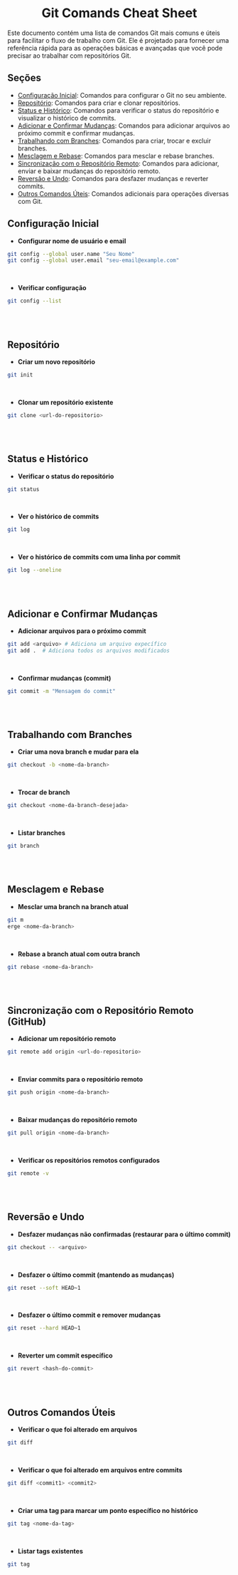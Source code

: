 <div align="center">
  <h1 id="git-commands">
    <strong>Git Comands Cheat Sheet</strong>
  </h1> 
</div>

Este documento contém uma lista de comandos Git mais comuns e úteis para facilitar o fluxo de trabalho com Git. Ele é projetado para fornecer uma referência rápida para as operações básicas e avançadas que você pode precisar ao trabalhar com repositórios Git.

## Seções

- [Configuração Inicial](#configuração-inicial): Comandos para configurar o Git no seu ambiente.
- [Repositório](#repositório): Comandos para criar e clonar repositórios.
- [Status e Histórico](#status-e-histórico): Comandos para verificar o status do repositório e visualizar o histórico de commits.
- [Adicionar e Confirmar Mudanças](#adicionar-e-confirmar-mudanças): Comandos para adicionar arquivos ao próximo commit e confirmar mudanças.
- [Trabalhando com Branches](#trabalhando-com-branches): Comandos para criar, trocar e excluir branches.
- [Mesclagem e Rebase](#mesclagem-e-rebase): Comandos para mesclar e rebase branches.
- [Sincronização com o Repositório Remoto](#sincronização-com-o-repositório-remoto): Comandos para adicionar, enviar e baixar mudanças do repositório remoto.
- [Reversão e Undo](#reversão-e-undo): Comandos para desfazer mudanças e reverter commits.
- [Outros Comandos Úteis](#outros-comandos-úteis): Comandos adicionais para operações diversas com Git.

## Configuração Inicial

- **Configurar nome de usuário e email**
```bash
git config --global user.name "Seu Nome"
git config --global user.email "seu-email@example.com"
```
<br>

- **Verificar configuração**
```bash
git config --list
```
<br><br>

## Repositório

- **Criar um novo repositório**
```bash
git init
```
<br>

- **Clonar um repositório existente**
```bash
git clone <url-do-repositorio>
```
<br><br>

## Status e  Histórico

- **Verificar o status do repositório**
```bash
git status
```
<br>

- **Ver o histórico de commits**
```bash
git log
```
<br>

- **Ver o histórico de commits com uma linha por commit**
```bash
git log --oneline
```
<br><br>

## Adicionar e Confirmar Mudanças

- **Adicionar arquivos para o próximo commit**
```bash
git add <arquivo> # Adiciona um arquivo expecífico
git add .  # Adiciona todos os arquivos modificados
```
<br>

- **Confirmar mudanças (commit)**
```bash
git commit -m "Mensagem do commit"
```
<br><br>

## Trabalhando com Branches

- **Criar uma nova branch e mudar para ela**
```bash
git checkout -b <nome-da-branch>
```
<br>

- **Trocar de branch**
```bash
git checkout <nome-da-branch-desejada>
```
<br>

- **Listar branches**
```bash
git branch
```
<br><br>

## Mesclagem e Rebase

- **Mesclar uma branch na branch atual**
```bash
git m
erge <nome-da-branch>
```
<br>

- **Rebase a branch atual com outra branch**
```bash
git rebase <nome-da-branch>
```
<br><br>

## Sincronização com o Repositório Remoto (GitHub)

- **Adicionar um repositório remoto**
```bash
git remote add origin <url-do-repositorio>
```
<br>

- **Enviar commits para o repositório remoto**
```bash
git push origin <nome-da-branch>
```
<br>

- **Baixar mudanças do repositório remoto**
```bash
git pull origin <nome-da-branch>
```
<br>

- **Verificar os repositórios remotos configurados**
```bash
git remote -v
```
<br><br>

## Reversão e Undo

- **Desfazer mudanças não confirmadas (restaurar para o último commit)**
```bash
git checkout -- <arquivo>
```
<br>

- **Desfazer o último commit (mantendo as mudanças)**
```bash
git reset --soft HEAD~1
```
<br>

- **Desfazer o último commit e remover mudanças**
```bash
git reset --hard HEAD~1
```
<br>

- **Reverter um commit específico**
```bash
git revert <hash-do-commit>
```
<br><br>

## Outros Comandos Úteis

- **Verificar o que foi alterado em arquivos**
```bash
git diff
```
<br>

- **Verificar o que foi alterado em arquivos entre commits**
```bash
git diff <commit1> <commit2>
```
<br>

- **Criar uma tag para marcar um ponto específico no histórico**
```bash
git tag <nome-da-tag>
```
<br>

- **Listar tags existentes**
```bash
git tag
```
<br>